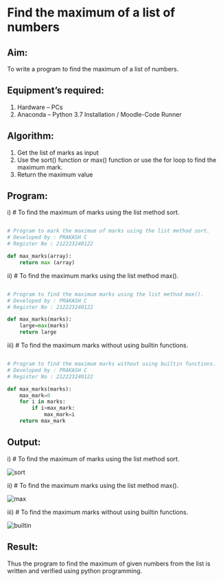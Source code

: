 # Find the maximum of a list of numbers
## Aim:
To write a program to find the maximum of a list of numbers.
## Equipment’s required:
1.	Hardware – PCs
2.	Anaconda – Python 3.7 Installation / Moodle-Code Runner
## Algorithm:
1.	Get the list of marks as input
2.	Use the sort() function or max() function or use the for loop to find the maximum mark.
3.	Return the maximum value
## Program:

i)	# To find the maximum of marks using the list method sort.
```Python

# Program to mark the maximum of marks using the list method sort.
# Developed by : PRAKASH C
# Register No : 212223240122

def max_marks(array):
    return max (array)

```

ii)	# To find the maximum marks using the list method max().
```Python

# Program to find the maximum marks using the list method max().
# Developed by : PRAKASH C
# Register No : 212223240122

def max_marks(marks):
    large=max(marks)
    return large

```

iii) # To find the maximum marks without using builtin functions.
```Python

# Program to find the maximum marks without using builtin functions.
# Developed by : PRAKASH C
# Register No : 212223240122

def max_marks(marks):
    max_mark=0
    for i in marks:
        if i>max_mark:
            max_mark=i
    return max_mark

```



## Output:


i) # To find the maximum of marks using the list method sort.

![sort](![sort](https://github.com/Prakash-Chandran/FindMaximum/assets/147120899/d82c4072-016f-4d34-a86c-3fb0939694af))

ii) # To find the maximum marks using the list method max().

![max](![max](https://github.com/Prakash-Chandran/FindMaximum/assets/147120899/f45ac08a-687b-49c0-a669-c276470587ae))


iii) # To find the maximum marks without using builtin functions.

![builtin](![builtin](https://github.com/Prakash-Chandran/FindMaximum/assets/147120899/32ab172e-7818-4f80-83ee-07e31741078c))



## Result:
Thus the program to find the maximum of given numbers from the list is written and verified using python programming.
